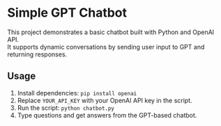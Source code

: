 # Simple GPT Chatbot

This project demonstrates a basic chatbot built with Python and OpenAI API.  
It supports dynamic conversations by sending user input to GPT and returning responses.

## Usage

1. Install dependencies: `pip install openai`  
2. Replace `YOUR_API_KEY` with your OpenAI API key in the script.  
3. Run the script: `python chatbot.py`  
4. Type questions and get answers from the GPT-based chatbot.
